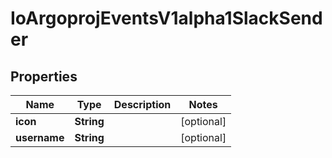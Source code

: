 

# IoArgoprojEventsV1alpha1SlackSender


## Properties

Name | Type | Description | Notes
------------ | ------------- | ------------- | -------------
**icon** | **String** |  |  [optional]
**username** | **String** |  |  [optional]



